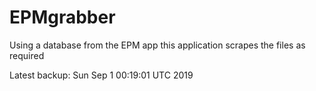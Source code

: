 # EPMgrabber
Using a database from the EPM app this application scrapes the files as required


Latest backup: Sun Sep 1 00:19:01 UTC 2019
